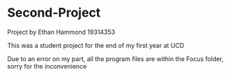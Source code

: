 # Second-Project
Project by Ethan Hammond 19314353

This was a student project for the end of my first year at UCD

Due to an error on my part, all the program files are within the Focus folder, sorry for the inconvenience
